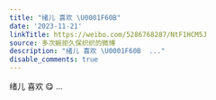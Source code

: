 ```yaml
---
title: "绪儿 喜欢 \U0001F60B"
date: '2023-11-21'
linkTitle: https://weibo.com/5286768287/NtF1HCM5J
source: 多次婉拒久保织织的微博
description: "绪儿 喜欢 \U0001F60B  ..."
disable_comments: true
---
```

绪儿 喜欢 😋  ...